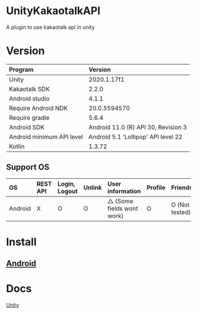 # UnityKakaotalkAPI

A plugin to use kakaotalk api in unity

# Version

| Program                   | Version                             |
| :------------------------ | :---------------------------------- |
| Unity                     | 2020.1.17f1                         |
| Kakaotalk SDK             | 2.2.0                               |
| Android studio            | 4.1.1                               |
| Require Android NDK		| 20.0.5594570						  |
| Require gradle			| 5.6.4								  |
| Android SDK               | Android 11.0 (R) API 30, Revision 3 |
| Android minimum API level | Android 5.1 'Lollipop' API level 22 |
| Kotlin                    | 1.3.72                              |

## Support OS

| OS       | REST API | Login, Logout | Unlink | User information           | Profile | Friends        |
| :------- | :------- | :------------ | :----- | :------------------------- | :------ | :------------- |
| Android  | X        | O             | O      | △ (Some fields wont work) | O       | O (Not tested) |

# Install

## [Android](Doc/Install/Android.md)

# Docs
[Unity](Doc/Unity.md)